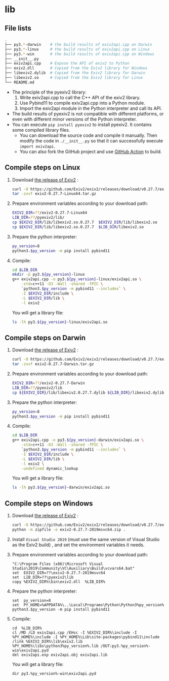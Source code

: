 # lib

## File lists

```sh
.
├── py3.*-darwin    # the build results of exiv2api.cpp on Darwin
├── py3.*-linux     # the build results of exiv2api.cpp on Linux
├── py3.*-win       # the build results of exiv2api.cpp on Windows
├── __init__.py
├── exiv2api.cpp    # Expose the API of exiv2 to Python
├── exiv2.dll       # Copied from the Exiv2 library for Windows
├── libexiv2.dylib  # Copied from the Exiv2 library for Darwin
├── libexiv2.so     # Copied from the Exiv2 library for Linux
└── README.md
```
- The principle of the pyexiv2 library:
  1. Write exiv2api.cpp to call the C++ API of the exiv2 library.
  2. Use Pybind11 to compile exiv2api.cpp into a Python module.
  3. Import the exiv2api module in the Python interpreter and call its API.
- The build results of pyexiv2 is not compatible with different platforms, or even with different minor versions of the Python interpreter.
- You can execute `pip install pyexiv2` to install pyexiv2. It contains some compiled library files.
  - You can download the source code and compile it manually. Then modify the code in `./__init__.py` so that it can successfully execute `import exiv2api`.
  - You can also fork the GitHub project and use [GitHub Action](../../.github/workflows/build.yml) to build.

## Compile steps on Linux

1. Download [the release of Exiv2](https://www.exiv2.org/archive.html) :
    ```sh
    curl -O https://github.com/Exiv2/exiv2/releases/download/v0.27.7/exiv2-0.27.7-Linux64.tar.gz
    tar -zxvf exiv2-0.27.7-Linux64.tar.gz
    ```

2. Prepare environment variables according to your download path:
    ```sh
    EXIV2_DIR=??/exiv2-0.27.7-Linux64
    LIB_DIR=??/pyexiv2/lib/
    cp $EXIV2_DIR/lib/libexiv2.so.0.27.7  $EXIV2_DIR/lib/libexiv2.so
    cp $EXIV2_DIR/lib/libexiv2.so.0.27.7  $LIB_DIR/libexiv2.so
    ```

3. Prepare the python interpreter:
    ```sh
    py_version=8
    python3.$py_version -m pip install pybind11
    ```

4. Compile:
    ```sh
    cd $LIB_DIR
    mkdir -p py3.${py_version}-linux
    g++ exiv2api.cpp -o py3.${py_version}-linux/exiv2api.so \
        -std=c++11 -O3 -Wall -shared -fPIC \
        `python3.$py_version -m pybind11 --includes` \
        -I $EXIV2_DIR/include \
        -L $EXIV2_DIR/lib \
        -l exiv2
    ```
    You will get a library file:
    ```sh
    ls -lh py3.${py_version}-linux/exiv2api.so
    ```

## Compile steps on Darwin

1. Download [the release of Exiv2](https://www.exiv2.org/archive.html) :
    ```sh
    curl -O https://github.com/Exiv2/exiv2/releases/download/v0.27.7/exiv2-0.27.7-Darwin.tar.gz
    tar -zxvf exiv2-0.27.7-Darwin.tar.gz
    ```

2. Prepare environment variables according to your download path:
    ```sh
    EXIV2_DIR=??/exiv2-0.27.7-Darwin
    LIB_DIR=??/pyexiv2/lib
    cp ${EXIV2_DIR}/lib/libexiv2.0.27.7.dylib ${LIB_DIR}/libexiv2.dylib
    ```

3. Prepare the python interpreter:
    ```sh
    py_version=8
    python3.$py_version -m pip install pybind11
    ```

4. Compile:
    ```sh
    cd $LIB_DIR
    g++ exiv2api.cpp -o py3.${py_version}-darwin/exiv2api.so \
        -std=c++11 -O3 -Wall -shared -fPIC \
        `python3.$py_version -m pybind11 --includes` \
        -I $EXIV2_DIR/include \
        -L $EXIV2_DIR/lib \
        -l exiv2 \
        -undefined dynamic_lookup
    ```
    You will get a library file:
    ```sh
    ls -lh py3.${py_version}-darwin/exiv2api.so
    ```

## Compile steps on Windows

1. Download [the release of Exiv2](https://www.exiv2.org/archive.html) :
    ```sh
    curl -O https://github.com/Exiv2/exiv2/releases/download/v0.27.7/exiv2-0.27.7-2019msvc64.zip
    python -m zipfile -e exiv2-0.27.7-2019msvc64.zip .
    ```

2. Install `Visual Studio 2019` (must use the same version of Visual Studio as the Exiv2 build) , and set the environment variables it needs.

3. Prepare environment variables according to your download path:
    ```batch
    "C:\Program Files (x86)\Microsoft Visual Studio\2019\Community\VC\Auxiliary\Build\vcvars64.bat"
    set  EXIV2_DIR=??\exiv2-0.27.7-2019msvc64
    set  LIB_DIR=??\pyexiv2\lib
    copy %EXIV2_DIR%\bin\exiv2.dll  %LIB_DIR%
    ```

4. Prepare the python interpreter:
    ```batch
    set  py_version=8
    set  PY_HOME=%APPDATA%\..\Local\Programs\Python\Python3%py_version%
    python3.$py_version -m pip install pybind11
    ```

5. Compile:
    ```batch
    cd  %LIB_DIR%
    cl /MD /LD exiv2api.cpp /EHsc -I %EXIV2_DIR%\include -I %PY_HOME%\include -I %PY_HOME%\Lib\site-packages\pybind11\include /link %EXIV2_DIR%\lib\exiv2.lib %PY_HOME%\libs\python3%py_version%.lib /OUT:py3.%py_version%-win\exiv2api.pyd
    del exiv2api.exp exiv2api.obj exiv2api.lib
    ```
    You will get a library file:
    ```batch
    dir py3.%py_version%-win\exiv2api.pyd
    ```
